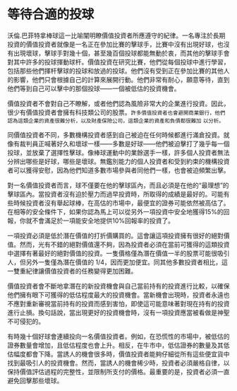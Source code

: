 # 等待合適的投球

沃倫.巴菲特拿棒球這一比喻闡明瞭價值投資者所應遵守的紀律。一名專注於長期投資的價值投資者就像是一名正在參加比賽的擊球手，比賽中沒有出現好球，也沒有出現壞球，擊球手對幾十個，甚至幾百個投球都能無動於衷，而其他的擊球手會對其中許多的投球揮動球杆。價值投資在研究比賽，他們從每個投球中進行學習，包括那些他們揮杆擊球的投球和放過的投球。他們沒有受到正在參加比賽的其他人的影響，他們只會根據自己的計算來展開行動。他們非常有耐心，願意等待，直到他們等到自己可以擊中的那個投球——一個被低估的投資機會。

價值投資者不會對自己不瞭解，或者他們認為風險非常大的企業進行投資。因此，很少有價值投資者會擁有科技類公司的股票。`許多價值投資者也會避開商業銀行，他們認為這類企業的資產很難分析，以及財產保險公司，這類企業的資產和負債都很難加` `以分析。`

同價值投資者不同，多數機構投資者感到自己被迫在任何時候都進行滿倉投資。就像有裁判員正喊著好久和壞球一樣——多數是好球——他們被迫擊打了幾乎每一個投球，並放棄了選擇性擊球。像棒球運動中的業餘選手一樣，許多個人投資者無法分辨出哪些是好球，哪些是壞球。無鑑別能力的個人投資者和受到約束的機構投資者可以獲得安慰，因為他們知道多數市場參與者同他們一樣，也會被迫頻繁出擊。

對一名價值投資者而言，球不僅要在他的擊球區內，而且必須是在他的“最理想”的擊球區內。當投資者沒有迫於壓力而過早投資時，所取得的成績是最好的。可能有些時候投資者沒有舉起球棒，在高估的市場中，最便宜的證券可能依然被高估了。在相等的安全條件下，如果你認為馬上可以從另外一項投資中安全地獲得15%的回報，你就不會滿足於一項能安全地提供10%回報率的投資了。

一項投資必須是低於潛在價值的打折價購買的。這會讓這項投資擁有很好的絕對價值。然而，光有不錯的絕對價值還不夠，因為投資者必須在當前可獲得的這類投資中選擇有著最好的絕對價值的投資。一隻價格僅為潛在價值一半的股票可能很吸引人，但另外一隻僅為潛在價值的 1/4，因而更加便宜。同其他多數投資者相比，這一雙重紀律讓價值投資者的任務變得更加困難。

價值投資者會不斷地拿潛在的新投資機會與自己當前持有的投資進行比較，以確保他們擁有眼下可獲得的低估程度最大的投資機會。當新機會出現時，投資者永遠也不應對重新審視當前持有的投資而感到害怕，即使這可能意味著對現在持有的投資進行止損。換句話說，當出現更好的投資機會時，沒有一項投資應當被看做是神聖不可侵犯的。

有時幾十個好球會連續投向一名價值投資者。例如，在恐慌性的市場中，被低估的證券數量會增加，且低估程度也會上升。相反，在牛市中，低估證券的數量及其低估幅度都會下降。當誘人的機會很多時，價值投資者能夠仔細從所有這些便宜貨中找到最吸引人的投資機會。然而，當誘人的機會稀少時，投資者必須嚴格自律，以保持價值評估過程的完整性，並限制所支付的價格。最重要的是，投資者必須一直避免回擊那些壞球。


